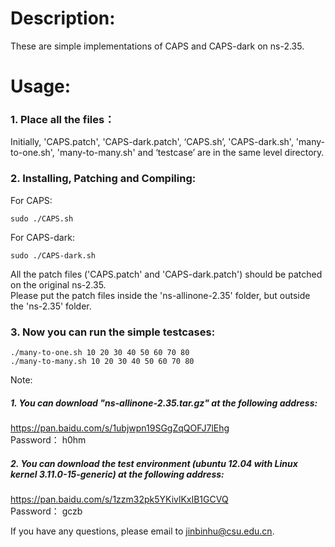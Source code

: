# Description: 
  
These are simple implementations of CAPS and CAPS-dark on ns-2.35.  
  
# Usage:
  
### 1. Place all the files： 

Initially, 'CAPS.patch', 'CAPS-dark.patch', ‘CAPS.sh’, 'CAPS-dark.sh', 'many-to-one.sh', 'many-to-many.sh' and ‘testcase’ are in the same level directory.
  
### 2. Installing, Patching and Compiling:
	
For CAPS:
 
	sudo ./CAPS.sh
	
For CAPS-dark:
 
	sudo ./CAPS-dark.sh
	
All the patch files ('CAPS.patch' and 'CAPS-dark.patch') should be patched on the original ns-2.35.  
Please put the patch files inside the 'ns-allinone-2.35' folder, but outside the 'ns-2.35' folder. 
  
### 3. Now you can run the simple testcases:

	./many-to-one.sh 10 20 30 40 50 60 70 80
	./many-to-many.sh 10 20 30 40 50 60 70 80
	
Note:    
##### 1. You can download "ns-allinone-2.35.tar.gz" at the following address:
https://pan.baidu.com/s/1ubjwpn19SGgZqQOFJ7lEhg          
Password： h0hm 

##### 2. You can download the test environment (ubuntu 12.04 with Linux kernel 3.11.0-15-generic) at the following address:
https://pan.baidu.com/s/1zzm32pk5YKivlKxIB1GCVQ    
Password： gczb 
  
If you have any questions, please email to jinbinhu@csu.edu.cn.  
